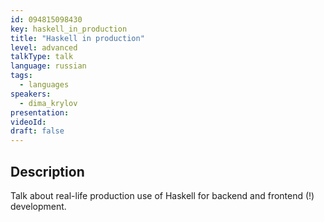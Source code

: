 ```yaml
---
id: 094815098430
key: haskell_in_production
title: "Haskell in production"
level: advanced
talkType: talk
language: russian
tags:
  - languages
speakers:
  - dima_krylov
presentation:
videoId:
draft: false
---
```


## Description

Talk about real-life production use of Haskell for backend and frontend (!) development.

